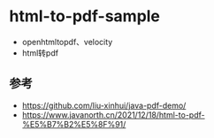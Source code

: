 # html-to-pdf-sample
- openhtmltopdf、velocity
- html转pdf

## 参考
- https://github.com/liu-xinhui/java-pdf-demo/
- https://www.javanorth.cn/2021/12/18/html-to-pdf-%E5%B7%B2%E5%8F%91/